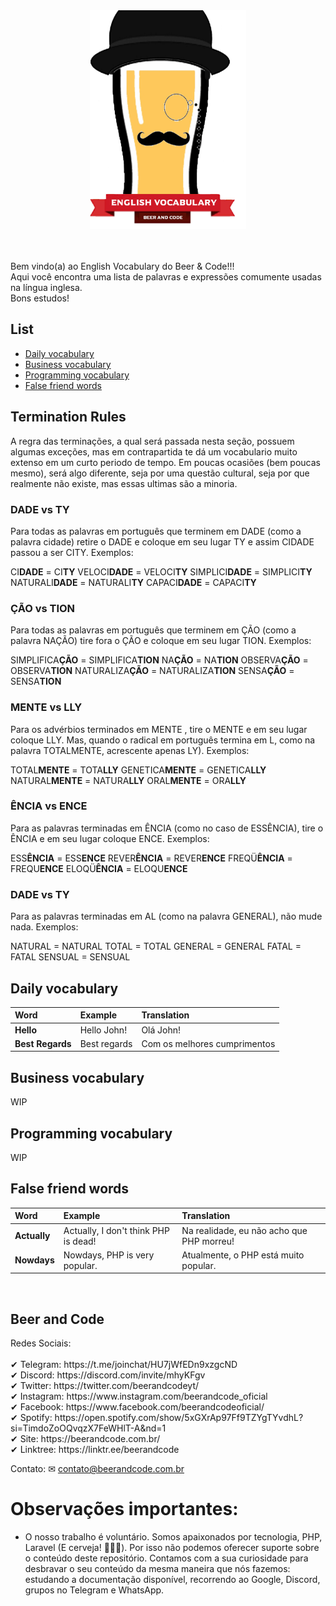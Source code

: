 <div align="center">
	<img  width="250" height="350" src="./logo.png" alt="English Vocabulary Beer & Code">
</div>
<br/><br/>
<p>Bem vindo(a) ao English Vocabulary do Beer & Code!!!<br/>
Aqui você encontra uma lista de palavras e expressões comumente usadas na língua inglesa.
<br/>
Bons estudos!</p>

## List

- [Daily vocabulary](#daily-vocabulary)
- [Business vocabulary](#business-vocabulary)
- [Programming vocabulary](#programming-vocabulary)
- [False friend words](#false-friend-words)

## Termination Rules

A regra das terminações, a qual será passada nesta seção, possuem algumas exceções, mas em contrapartida te dá um vocabulario muito extenso em um curto periodo de tempo. Em poucas ocasiões (bem poucas mesmo), será algo diferente, seja por uma questão cultural, seja por que realmente não existe, mas essas ultimas são a minoria.

### DADE vs TY

Para todas as palavras em português que terminem em DADE (como a palavra cidade) retire o DADE e coloque em seu lugar TY e assim CIDADE passou a ser CITY.
Exemplos:

CI**DADE** = CI**TY**
VELOCI**DADE** = VELOCI**TY**
SIMPLICI**DADE** = SIMPLICI**TY**
NATURALI**DADE** = NATURALI**TY**
CAPACI**DADE** = CAPACI**TY**

### ÇÃO vs TION

Para todas as palavras em português que terminem em ÇÃO (como a palavra NAÇÃO) tire fora o ÇÃO e coloque em seu lugar TION.
Exemplos:

SIMPLIFICA**ÇÃO** = SIMPLIFICA**TION**
NA**ÇÃO** = NA**TION**
OBSERVA**ÇÃO** = OBSERVA**TION**
NATURALIZA**ÇÃO** = NATURALIZA**TION**
SENSA**ÇÃO** = SENSA**TION**

### MENTE vs LLY
Para os advérbios terminados em MENTE , tire o MENTE e em seu lugar coloque LLY. Mas, quando o radical em português termina em L, como na palavra TOTALMENTE, acrescente apenas LY).
Exemplos:

TOTAL**MENTE** = TOTA**LLY**
GENETICA**MENTE** = GENETICA**LLY**
NATURAL**MENTE** = NATURA**LLY**
ORAL**MENTE** = ORA**LLY**

### ÊNCIA vs ENCE
Para as palavras terminadas em ÊNCIA (como no caso de ESSÊNCIA), tire o ÊNCIA e em seu lugar coloque ENCE.
Exemplos:

ESS**ÊNCIA** = ESS**ENCE**
REVER**ÊNCIA** = REVER**ENCE**
FREQÜ**ÊNCIA** = FREQU**ENCE**
ELOQÜ**ÊNCIA** = ELOQU**ENCE**

### DADE vs TY
Para as palavras terminadas em AL (como na palavra GENERAL), não mude nada.
Exemplos:

NATURAL = NATURAL
TOTAL = TOTAL
GENERAL = GENERAL
FATAL = FATAL
SENSUAL = SENSUAL

## Daily vocabulary

| Word       | Example                  | Translation                                                                                                         |
| :-------------- | :-------------------- | :------------------------------------------------------------------------------------------------------------------ |
| **Hello** | Hello John!      |  Olá John!         |
| **Best Regards**         | Best regards         | Com os melhores cumprimentos|

## Business vocabulary

WIP

## Programming vocabulary

WIP

## False friend words

| Word       | Example                  | Translation                                                                                                         |
| :-------------- | :-------------------- | :------------------------------------------------------------------------------------------------------------------ |
| **Actually** | Actually, I don't think PHP is dead!      |  Na realidade, eu não acho que PHP morreu!       |
| **Nowdays**         | Nowdays, PHP is very popular.       | Atualmente, o PHP está muito popular.|


<br/>

## Beer and Code

<p>
Redes Sociais:
<br/><br/>
✔ Telegram: https://t.me/joinchat/HU7jWfEDn9xzgcND
<br/>
✔ Discord: https://discord.com/invite/mhyKFgv
<br/>
✔ Twitter: https://twitter.com/beerandcodeyt/
​<br/>
✔ Instagram: https://www.instagram.com/beerandcode_oficial
<br/>
✔ Facebook: https://www.facebook.com/beerandcodeoficial/
<br/>
✔ Spotify: https://open.spotify.com/show/5xGXrAp97Ff9TZYgTYvdhL?si=TimdoZoOQvqzX7FeWHlT-A&nd=1
​<br/>
✔ Site: https://beerandcode.com.br/ 
<br/>
✔ Linktree: https://linktr.ee/beerandcode​
<br/>
</p>

Contato:
✉ contato@beerandcode.com.br

# Observações importantes:

* O nosso trabalho é voluntário.  Somos apaixonados por tecnologia, PHP, Laravel (E cerveja! 🍻🍻🍻). Por isso não podemos oferecer suporte sobre o conteúdo deste repositório. Contamos com a sua curiosidade para desbravar o seu conteúdo da mesma maneira que nós fazemos: estudando a documentação disponível, recorrendo ao Google, Discord, grupos no Telegram e WhatsApp.
